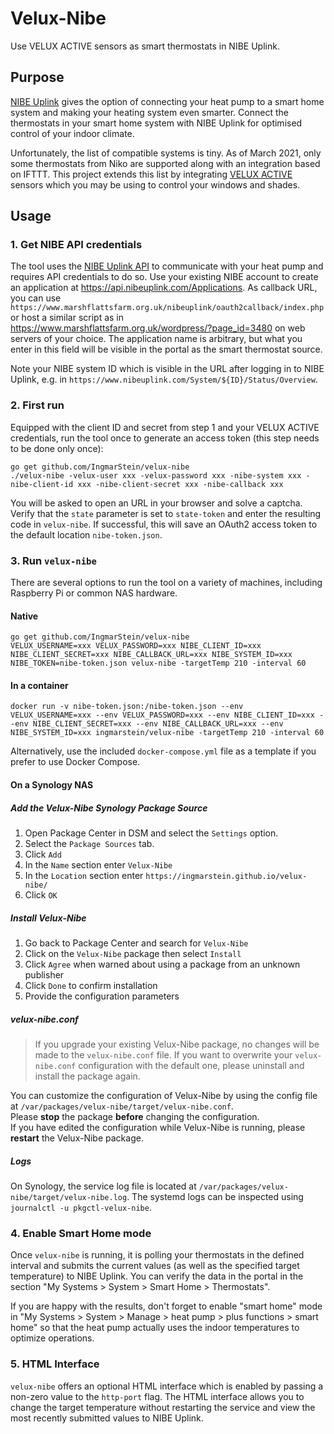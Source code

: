 # Velux-Nibe

Use VELUX ACTIVE sensors as smart thermostats in NIBE Uplink.

## Purpose

[NIBE Uplink](https://www.nibeuplink.com) gives the option of connecting your heat pump to a smart home system and making your heating system even smarter. Connect the thermostats in your smart home system with NIBE Uplink for optimised control of your indoor climate.

Unfortunately, the list of compatible systems is tiny. As of March 2021, only some thermostats from Niko are supported along with an integration based on IFTTT. This project extends this list by integrating [VELUX ACTIVE](https://www.velux.com/active) sensors which you may be using to control your windows and shades.

## Usage

### 1. Get NIBE API credentials

The tool uses the [NIBE Uplink API](http://api.nibeuplink.com) to communicate with your heat pump and requires
API credentials to do so. Use your existing NIBE account to create an application at https://api.nibeuplink.com/Applications.
As callback URL, you can use `https://www.marshflattsfarm.org.uk/nibeuplink/oauth2callback/index.php` or host a similar script as in https://www.marshflattsfarm.org.uk/wordpress/?page_id=3480 on web servers of your choice. The application name is arbitrary, but what you enter in this field will be visible in the portal as the smart thermostat source.

Note your NIBE system ID which is visible in the URL after logging in to NIBE Uplink, e.g. in `https://www.nibeuplink.com/System/${ID}/Status/Overview`.

### 2. First run

Equipped with the client ID and secret from step 1 and your VELUX ACTIVE credentials, run the tool once to generate an access token (this step needs to be done only once):

```
go get github.com/IngmarStein/velux-nibe
./velux-nibe -velux-user xxx -velux-password xxx -nibe-system xxx -nibe-client-id xxx -nibe-client-secret xxx -nibe-callback xxx
```

You will be asked to open an URL in your browser and solve a captcha. Verify that the `state` parameter is set to `state-token` and enter the resulting code in `velux-nibe`. If successful, this will save an OAuth2 access token to the default location `nibe-token.json`.

### 3. Run `velux-nibe`

There are several options to run the tool on a variety of machines, including Raspberry Pi or common NAS hardware.

#### Native

```
go get github.com/IngmarStein/velux-nibe
VELUX_USERNAME=xxx VELUX_PASSWORD=xxx NIBE_CLIENT_ID=xxx NIBE_CLIENT_SECRET=xxx NIBE_CALLBACK_URL=xxx NIBE_SYSTEM_ID=xxx NIBE_TOKEN=nibe-token.json velux-nibe -targetTemp 210 -interval 60
```

#### In a container

```
docker run -v nibe-token.json:/nibe-token.json --env VELUX_USERNAME=xxx --env VELUX_PASSWORD=xxx --env NIBE_CLIENT_ID=xxx --env NIBE_CLIENT_SECRET=xxx --env NIBE_CALLBACK_URL=xxx --env NIBE_SYSTEM_ID=xxx ingmarstein/velux-nibe -targetTemp 210 -interval 60
```

Alternatively, use the included `docker-compose.yml` file as a template if you prefer to use Docker Compose.

#### On a Synology NAS

##### Add the Velux-Nibe Synology Package Source

1. Open Package Center in DSM and select the `Settings` option.
2. Select the `Package Sources` tab.
3. Click `Add`
4. In the `Name` section enter `Velux-Nibe`
5. In the `Location` section enter `https://ingmarstein.github.io/velux-nibe/`
6. Click `OK`

##### Install Velux-Nibe

1. Go back to Package Center and search for `Velux-Nibe`
2. Click on the `Velux-Nibe` package then select `Install`
3. Click `Agree` when warned about using a package from an unknown publisher
4. Click `Done` to confirm installation
5. Provide the configuration parameters

##### velux-nibe.conf

> If you upgrade your existing Velux-Nibe package, no changes will be made to the `velux-nibe.conf` file. If you want
> to overwrite your `velux-nibe.conf` configuration with the default one, please uninstall and install the package
> again.

You can customize the configuration of Velux-Nibe by using the config file at
`/var/packages/velux-nibe/target/velux-nibe.conf`.  
Please **stop** the package **before** changing the configuration.  
If you have edited the configuration while Velux-Nibe is running, please **restart** the Velux-Nibe package.

##### Logs

On Synology, the service log file is located at `/var/packages/velux-nibe/target/velux-nibe.log`.
The systemd logs can be inspected using `journalctl -u pkgctl-velux-nibe`.

### 4. Enable Smart Home mode

Once `velux-nibe` is running, it is polling your thermostats in the defined interval and submits the current values (as well as the specified target temperature) to NIBE Uplink. You can verify the data in the portal in the section "My Systems > System > Smart Home > Thermostats".

If you are happy with the results, don't forget to enable "smart home" mode in "My Systems > System > Manage > heat pump > plus functions > smart home" so that the heat pump actually uses the indoor temperatures to optimize operations.

### 5. HTML Interface

`velux-nibe` offers an optional HTML interface which is enabled by passing a non-zero value to the `http-port` flag. The
HTML interface allows you to change the target temperature  without restarting the service and view the most recently
submitted values to NIBE Uplink.

